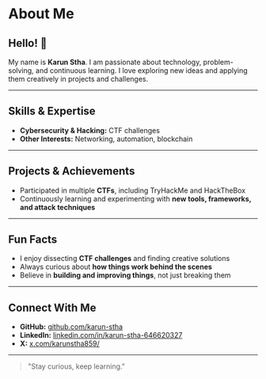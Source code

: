 # About Me

## Hello! 👋

My name is **Karun Stha**. I am passionate about technology, problem-solving, and continuous learning. I love exploring new ideas and applying them creatively in projects and challenges.

---

## Skills & Expertise

- **Cybersecurity & Hacking:** CTF challenges  
- **Other Interests:** Networking, automation, blockchain

---

## Projects & Achievements

- Participated in multiple **CTFs**, including TryHackMe and HackTheBox  
- Continuously learning and experimenting with **new tools, frameworks, and attack techniques**

---

## Fun Facts

- I enjoy dissecting **CTF challenges** and finding creative solutions  
- Always curious about **how things work behind the scenes**  
- Believe in **building and improving things**, not just breaking them

---

## Connect With Me

- **GitHub:** [github.com/karun-stha](https://github.com/karun-stha)  
- **LinkedIn:** [linkedin.com/in/karun-stha-646620327](https://www.linkedin.com/in/karun-stha-646620327/)  
- **X:** [x.com/karunstha859/](https://x.com/karunstha859/)

---

> "Stay curious, keep learning."
